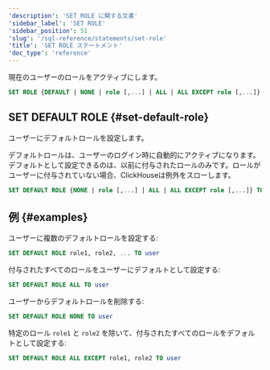 ```yaml
---
'description': 'SET ROLE に関する文書'
'sidebar_label': 'SET ROLE'
'sidebar_position': 51
'slug': '/sql-reference/statements/set-role'
'title': 'SET ROLE ステートメント'
'doc_type': 'reference'
---
```


現在のユーザーのロールをアクティブにします。

```sql
SET ROLE {DEFAULT | NONE | role [,...] | ALL | ALL EXCEPT role [,...]}
```

## SET DEFAULT ROLE {#set-default-role}

ユーザーにデフォルトロールを設定します。

デフォルトロールは、ユーザーのログイン時に自動的にアクティブになります。デフォルトとして設定できるのは、以前に付与されたロールのみです。ロールがユーザーに付与されていない場合、ClickHouseは例外をスローします。

```sql
SET DEFAULT ROLE {NONE | role [,...] | ALL | ALL EXCEPT role [,...]} TO {user|CURRENT_USER} [,...]
```

## 例 {#examples}

ユーザーに複数のデフォルトロールを設定する:

```sql
SET DEFAULT ROLE role1, role2, ... TO user
```

付与されたすべてのロールをユーザーにデフォルトとして設定する:

```sql
SET DEFAULT ROLE ALL TO user
```

ユーザーからデフォルトロールを削除する:

```sql
SET DEFAULT ROLE NONE TO user
```

特定のロール `role1` と `role2` を除いて、付与されたすべてのロールをデフォルトとして設定する:

```sql
SET DEFAULT ROLE ALL EXCEPT role1, role2 TO user
```
